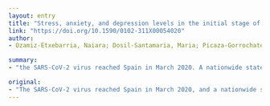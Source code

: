 ```yaml
---
layout: entry
title: "Stress, anxiety, and depression levels in the initial stage of the COVID-19 outbreak in a population sample in the northern Spain"
link: "https://doi.org/10.1590/0102-311X00054020"
author:
- Ozamiz-Etxebarria, Naiara; Dosil-Santamaria, Maria; Picaza-Gorrochategui, Maitane; Idoiaga-Mondragon, Nahia

summary:
- "the SARS-CoV-2 virus reached Spain in March 2020. A nationwide state of alert was declared on March 14th. Levels of anxiety, anxiety, and depression were measured in a sample of 976 adults. The study also detected higher levels of symptoms after the stay-at-home order was issued. Such symptoms are predicted to increase as the confinement continues. Researchers propose psychological interventions for prevention and treatment in order to mitigate the pandemic's psychological impacts."

original:
- "The SARS-CoV-2 virus reached Spain in March 2020, and a nationwide state of alert was declared on March 14th, leading to the confinement of the entire population. The current study was conducted in the Basque Autonomous Community in northern Spain. The authors analyzed stress, anxiety, and depression with the arrival of the virus and the levels of symptoms according to age, comorbidity, and confinement. Levels of anxiety, stress, and depression were measured in a sample of 976 adults, using the DASS scale (Depression Anxiety, and Stress Scale). Although levels of symptoms were generally low at the start of the alert, younger individuals with chronic diseases reported more symptoms than the rest of the population. The study also detected higher levels of symptoms after the stay-at-home order was issued. Such symptoms are predicted to increase as the confinement continues. The authors propose psychological interventions for prevention and treatment in order to mitigate the pandemic's psychological impacts."
---
```


